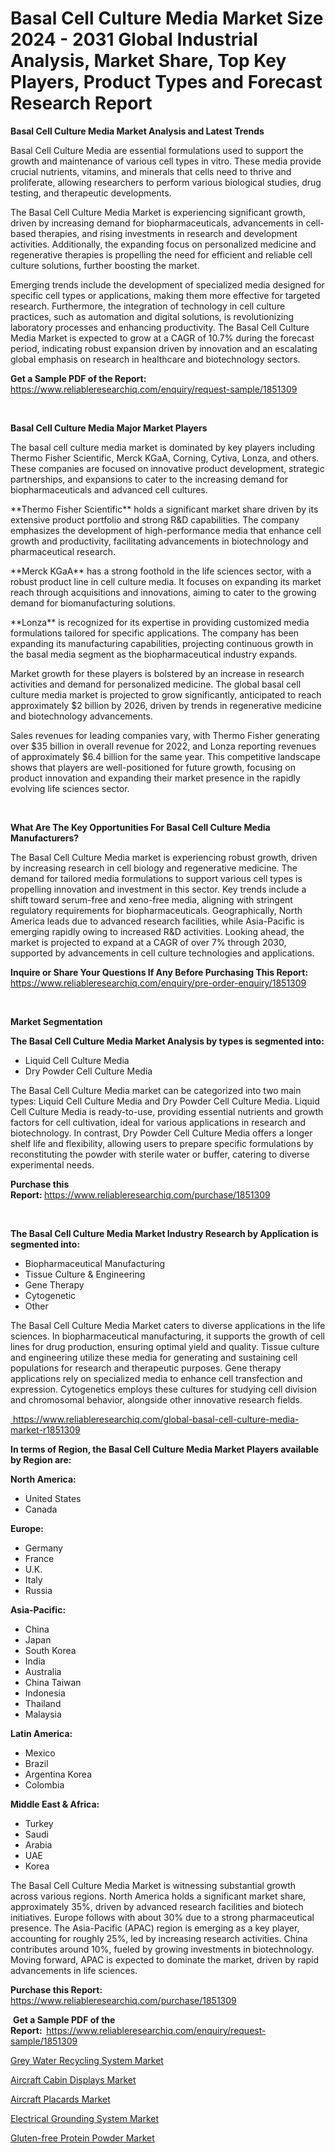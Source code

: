 <p><h1>Basal Cell Culture Media Market Size 2024 - 2031 Global Industrial Analysis, Market Share, Top Key Players, Product Types and Forecast Research Report</h1></p><p><strong>Basal Cell Culture Media Market Analysis and Latest Trends</strong></p>
<p><p>Basal Cell Culture Media are essential formulations used to support the growth and maintenance of various cell types in vitro. These media provide crucial nutrients, vitamins, and minerals that cells need to thrive and proliferate, allowing researchers to perform various biological studies, drug testing, and therapeutic developments. </p><p>The Basal Cell Culture Media Market is experiencing significant growth, driven by increasing demand for biopharmaceuticals, advancements in cell-based therapies, and rising investments in research and development activities. Additionally, the expanding focus on personalized medicine and regenerative therapies is propelling the need for efficient and reliable cell culture solutions, further boosting the market. </p><p>Emerging trends include the development of specialized media designed for specific cell types or applications, making them more effective for targeted research. Furthermore, the integration of technology in cell culture practices, such as automation and digital solutions, is revolutionizing laboratory processes and enhancing productivity. The Basal Cell Culture Media Market is expected to grow at a CAGR of 10.7% during the forecast period, indicating robust expansion driven by innovation and an escalating global emphasis on research in healthcare and biotechnology sectors.</p></p>
<p><strong>Get a Sample PDF of the Report:&nbsp;</strong> <a href="https://www.reliableresearchiq.com/enquiry/request-sample/1851309?utm_campaign=1117&utm_medium=2&utm_source=Github&utm_content=ia&utm_term=19102024&utm_id=basal-cell-culture-media">https://www.reliableresearchiq.com/enquiry/request-sample/1851309</a></p>
<p>&nbsp;</p>
<p><strong>Basal Cell Culture Media Major Market Players</strong></p>
<p><p>The basal cell culture media market is dominated by key players including Thermo Fisher Scientific, Merck KGaA, Corning, Cytiva, Lonza, and others. These companies are focused on innovative product development, strategic partnerships, and expansions to cater to the increasing demand for biopharmaceuticals and advanced cell cultures.</p><p>**Thermo Fisher Scientific** holds a significant market share driven by its extensive product portfolio and strong R&D capabilities. The company emphasizes the development of high-performance media that enhance cell growth and productivity, facilitating advancements in biotechnology and pharmaceutical research. </p><p>**Merck KGaA** has a strong foothold in the life sciences sector, with a robust product line in cell culture media. It focuses on expanding its market reach through acquisitions and innovations, aiming to cater to the growing demand for biomanufacturing solutions. </p><p>**Lonza** is recognized for its expertise in providing customized media formulations tailored for specific applications. The company has been expanding its manufacturing capabilities, projecting continuous growth in the basal media segment as the biopharmaceutical industry expands.</p><p>Market growth for these players is bolstered by an increase in research activities and demand for personalized medicine. The global basal cell culture media market is projected to grow significantly, anticipated to reach approximately $2 billion by 2026, driven by trends in regenerative medicine and biotechnology advancements.</p><p>Sales revenues for leading companies vary, with Thermo Fisher generating over $35 billion in overall revenue for 2022, and Lonza reporting revenues of approximately $6.4 billion for the same year. This competitive landscape shows that players are well-positioned for future growth, focusing on product innovation and expanding their market presence in the rapidly evolving life sciences sector.</p></p>
<p>&nbsp;</p>
<p><strong>What Are The Key Opportunities For Basal Cell Culture Media Manufacturers?</strong></p>
<p><p>The Basal Cell Culture Media market is experiencing robust growth, driven by increasing research in cell biology and regenerative medicine. The demand for tailored media formulations to support various cell types is propelling innovation and investment in this sector. Key trends include a shift toward serum-free and xeno-free media, aligning with stringent regulatory requirements for biopharmaceuticals. Geographically, North America leads due to advanced research facilities, while Asia-Pacific is emerging rapidly owing to increased R&D activities. Looking ahead, the market is projected to expand at a CAGR of over 7% through 2030, supported by advancements in cell culture technologies and applications.</p></p>
<p><strong>Inquire or Share Your Questions If Any Before Purchasing This Report:</strong> <a href="https://www.reliableresearchiq.com/enquiry/pre-order-enquiry/1851309?utm_campaign=1117&utm_medium=2&utm_source=Github&utm_content=ia&utm_term=19102024&utm_id=basal-cell-culture-media">https://www.reliableresearchiq.com/enquiry/pre-order-enquiry/1851309</a></p>
<p>&nbsp;</p>
<p><strong>Market Segmentation</strong></p>
<p><strong>The Basal Cell Culture Media Market Analysis by types is segmented into:</strong></p>
<p><ul><li>Liquid Cell Culture Media</li><li>Dry Powder Cell Culture Media</li></ul></p>
<p><p>The Basal Cell Culture Media market can be categorized into two main types: Liquid Cell Culture Media and Dry Powder Cell Culture Media. Liquid Cell Culture Media is ready-to-use, providing essential nutrients and growth factors for cell cultivation, ideal for various applications in research and biotechnology. In contrast, Dry Powder Cell Culture Media offers a longer shelf life and flexibility, allowing users to prepare specific formulations by reconstituting the powder with sterile water or buffer, catering to diverse experimental needs.</p></p>
<p><strong>Purchase this Report:&nbsp;</strong><a href="https://www.reliableresearchiq.com/purchase/1851309?utm_campaign=1117&utm_medium=2&utm_source=Github&utm_content=ia&utm_term=19102024&utm_id=basal-cell-culture-media">https://www.reliableresearchiq.com/purchase/1851309</a></p>
<p>&nbsp;</p>
<p><strong>The Basal Cell Culture Media Market Industry Research by Application is segmented into:</strong></p>
<p><ul><li>Biopharmaceutical Manufacturing</li><li>Tissue Culture & Engineering</li><li>Gene Therapy</li><li>Cytogenetic</li><li>Other</li></ul></p>
<p><p>The Basal Cell Culture Media Market caters to diverse applications in the life sciences. In biopharmaceutical manufacturing, it supports the growth of cell lines for drug production, ensuring optimal yield and quality. Tissue culture and engineering utilize these media for generating and sustaining cell populations for research and therapeutic purposes. Gene therapy applications rely on specialized media to enhance cell transfection and expression. Cytogenetics employs these cultures for studying cell division and chromosomal behavior, alongside other innovative research fields.</p></p>
<p><a href="https://www.reliableresearchiq.com/global-basal-cell-culture-media-market-r1851309?utm_campaign=1117&utm_medium=2&utm_source=Github&utm_content=ia&utm_term=19102024&utm_id=basal-cell-culture-media">&nbsp;https://www.reliableresearchiq.com/global-basal-cell-culture-media-market-r1851309</a></p>
<p><strong>In terms of Region, the Basal Cell Culture Media Market Players available by Region are:</strong></p>
<p>
    <p> <strong> North America: </strong>
        <ul>
            <li>United States</li>
            <li>Canada</li>
        </ul>
        </p> 
    <p> <strong> Europe: </strong>
        <ul>
            <li>Germany</li>
            <li>France</li>
            <li>U.K.</li>
            <li>Italy</li>
            <li>Russia</li>
        </ul>
        </p> 
    <p> <strong> Asia-Pacific: </strong>
        <ul>
            <li>China</li>
            <li>Japan</li>
            <li>South Korea</li>
            <li>India</li>
            <li>Australia</li>
            <li>China Taiwan</li>
            <li>Indonesia</li>
            <li>Thailand</li>
            <li>Malaysia</li>
        </ul>
        </p> 
    <p> <strong> Latin America: </strong>
        <ul>
            <li>Mexico</li>
            <li>Brazil</li>
            <li>Argentina Korea</li>
            <li>Colombia</li>
        </ul>
        </p> 
    <p> <strong> Middle East & Africa: </strong>
        <ul>
            <li>Turkey</li>
            <li>Saudi</li>
            <li>Arabia</li>
            <li>UAE</li>
            <li>Korea</li>
        </ul>
    </p>
    </p>
<p><p>The Basal Cell Culture Media Market is witnessing substantial growth across various regions. North America holds a significant market share, approximately 35%, driven by advanced research facilities and biotech initiatives. Europe follows with about 30% due to a strong pharmaceutical presence. The Asia-Pacific (APAC) region is emerging as a key player, accounting for roughly 25%, led by increasing research activities. China contributes around 10%, fueled by growing investments in biotechnology. Moving forward, APAC is expected to dominate the market, driven by rapid advancements in life sciences.</p></p>
<p><strong>Purchase this Report: </strong><a href="https://www.reliableresearchiq.com/purchase/1851309?utm_campaign=1117&utm_medium=2&utm_source=Github&utm_content=ia&utm_term=19102024&utm_id=basal-cell-culture-media">https://www.reliableresearchiq.com/purchase/1851309</a></p>
<p>&nbsp;<strong>Get a Sample PDF of the Report:&nbsp;&nbsp;</strong><a href="https://www.reliableresearchiq.com/enquiry/request-sample/1851309?utm_campaign=1117&utm_medium=2&utm_source=Github&utm_content=ia&utm_term=19102024&utm_id=basal-cell-culture-media">https://www.reliableresearchiq.com/enquiry/request-sample/1851309</a></p>
<p><strong></strong></p>
<p><p><a href="https://issuu.com/reportprime-2/docs/grey-water-recycling-system-market-_1cc1d5af0ae140?utm_campaign=1117&utm_medium=2&utm_source=Github&utm_content=ia&utm_term=19102024&utm_id=basal-cell-culture-media">Grey Water Recycling System Market</a></p><p><a href="https://www.linkedin.com/pulse/aircraft-cabin-displays-market-evolution-key-trends-regional-ll8qf?utm_campaign=1117&utm_medium=2&utm_source=Github&utm_content=ia&utm_term=19102024&utm_id=basal-cell-culture-media">Aircraft Cabin Displays Market</a></p><p><a href="https://www.linkedin.com/pulse/global-perspectives-aircraft-placards-market-trends-challenges-5xk1f?utm_campaign=1117&utm_medium=2&utm_source=Github&utm_content=ia&utm_term=19102024&utm_id=basal-cell-culture-media">Aircraft Placards Market</a></p><p><a href="https://issuu.com/reportprime-2/docs/electrical-grounding-system-market-_125d0ea3c4fa46?utm_campaign=1117&utm_medium=2&utm_source=Github&utm_content=ia&utm_term=19102024&utm_id=basal-cell-culture-media">Electrical Grounding System Market</a></p><p><a href="https://github.com/siennagx1ahafter/Market-Research-Report-List-1/blob/main/gluten-free-protein-powder-market.md?utm_campaign=1117&utm_medium=2&utm_source=Github&utm_content=ia&utm_term=19102024&utm_id=basal-cell-culture-media">Gluten-free Protein Powder Market</a></p></p>